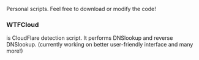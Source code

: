 Personal scripts. Feel free to download or modify the code!<br />
<p><h3>WTFCloud</h3></p> is CloudFlare detection script. It performs DNSlookup and reverse DNSlookup. (currently working on better user-friendly interface and many more!)
